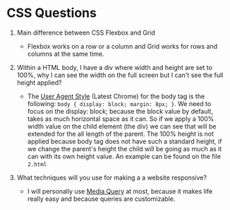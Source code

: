 # CSS Questions

1. Main difference between CSS Flexbox and Grid

   - Flexbox works on a row or a column and Grid works for rows and columns at the same time.

2. Within a HTML body, I have a div where width and height are set to 100%, why I can see the width on the full screen but I can't see the full height applied?

   - The [User Agent Style](https://meiert.com/en/blog/user-agent-style-sheets/) (Latest Chrome) for the body tag is the following: `body { display: block; margin: 8px; }`. We need to focus on the display: block; because the block value by default, takes as much horizontal space as it can. So if we apply a 100% width value on the child element (the div) we can see that will be extended for the all length of the parent. The 100% height is not applied because body tag does not have such a standard height, if we change the parent's height the child will be going as much as it can with its own height value.
     An example can be found on the file `2.html`

3. What techniques will you use for making a a website responsive?

   - I will personally use [Media Query](https://www.w3schools.com/css/css_rwd_mediaqueries.asp) at most, because it makes life really easy and because queries are customizable.
